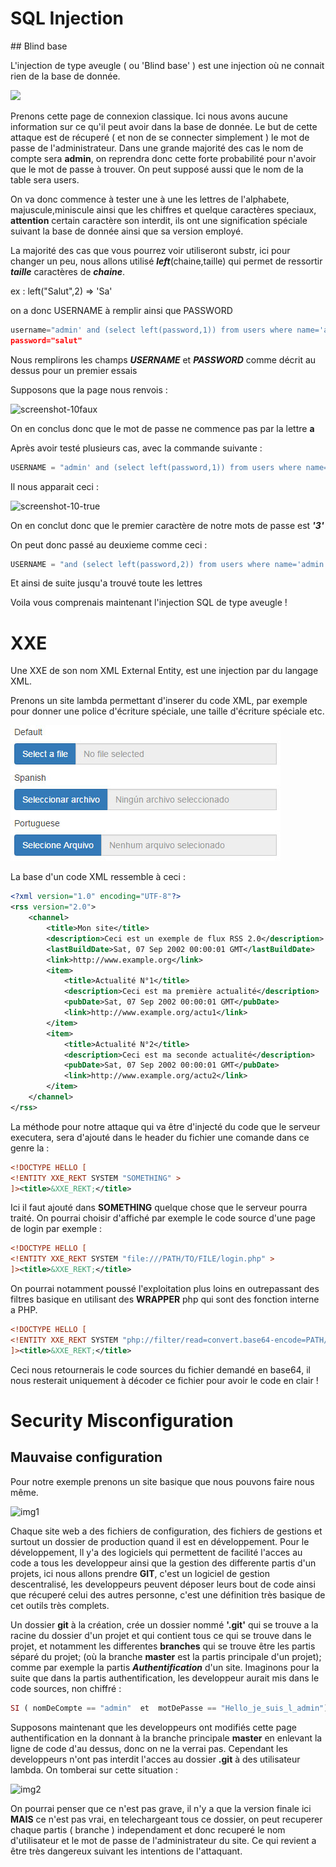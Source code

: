# SQL Injection

## Blind base

L'injection de type aveugle ( ou 'Blind base' ) est une injection où ne connait rien de la base de donnée.

![](https://ps.w.org/loginpress/assets/screenshot-10.png?rev=1587050)

Prenons cette page de connexion classique. Ici nous avons aucune information sur ce qu'il peut avoir dans la base de donnée. Le but de cette attaque est de récuperé ( et non de se connecter simplement ) le mot de passe de l'administrateur. Dans une grande majorité des cas le nom de compte sera **admin**, on reprendra donc cette forte probabilité pour n'avoir que le mot de passe à trouver. On peut supposé aussi que le nom de la table sera users.

On va donc commence à tester une à une les lettres de l'alphabete, majuscule,miniscule ainsi que les chiffres et quelque caractères speciaux, **attention** certain caractère son interdit, ils ont une signification spéciale suivant la base de donnée ainsi que sa version employé.

La majorité des cas que vous pourrez voir utiliseront substr, ici pour changer un peu, nous allons utilisé ***left***(chaine,taille) qui permet de ressortir ***taille*** caractères de ***chaine***.

ex : left("Salut",2) => 'Sa'

on a donc  USERNAME à remplir ainsi que PASSWORD

```python
username="admin' and (select left(password,1)) from users where name='admin')='a' -- -
password="salut"
```

Nous remplirons les champs ***USERNAME*** et ***PASSWORD*** comme décrit au dessus pour un premier essais

Supposons que la page nous renvois :

![screenshot-10faux](/home/taiqui/Images/screenshot-10faux.png)

On en conclus donc que le mot de passe ne commence pas par la lettre **a**

Après avoir testé plusieurs cas, avec la commande suivante : 

```python
USERNAME = "admin' and (select left(password,1)) from users where name='admin')='3' -- - "
```

Il nous apparait ceci : 

![screenshot-10-true](/home/taiqui/Images/screenshot-10-true.png)

On en conclut donc que le premier caractère de notre mots de passe est ***'3'***

On peut donc passé au deuxieme comme ceci :

```python
USERNAME = "and (select left(password,2)) from users where name='admin')='3a' -- -"
```

Et ainsi de suite jusqu'a trouvé toute les lettres

Voila vous comprenais maintenant l'injection SQL de type aveugle ! 



# XXE



Une XXE de son nom XML External Entity, est une injection par du langage XML.

Prenons un site lambda permettant d'inserer du code XML, par exemple pour donner une police d'écriture spéciale, une taille d'écriture spéciale etc. 

![](https://raw.githubusercontent.com/Lukas238/better-input-file/master/resources/preview.jpg)

La base d'un code XML ressemble à ceci : 

```XML
<?xml version="1.0" encoding="UTF-8"?>
<rss version="2.0">
    <channel>
        <title>Mon site</title>
        <description>Ceci est un exemple de flux RSS 2.0</description>
        <lastBuildDate>Sat, 07 Sep 2002 00:00:01 GMT</lastBuildDate>
        <link>http://www.example.org</link>
        <item>
            <title>Actualité N°1</title>
            <description>Ceci est ma première actualité</description>
            <pubDate>Sat, 07 Sep 2002 00:00:01 GMT</pubDate>
            <link>http://www.example.org/actu1</link>
        </item>
        <item>
            <title>Actualité N°2</title>
            <description>Ceci est ma seconde actualité</description>
            <pubDate>Sat, 07 Sep 2002 00:00:01 GMT</pubDate>
            <link>http://www.example.org/actu2</link>
        </item>
    </channel>
</rss>
```

La méthode pour notre attaque qui va être d'injecté du code que le serveur executera, sera d'ajouté dans le header du fichier une comande dans ce genre la : 

```XML
<!DOCTYPE HELLO [
<!ENTITY XXE_REKT SYSTEM "SOMETHING" >
]><title>&XXE_REKT;</title>
```

Ici il faut ajouté dans **SOMETHING** quelque chose que le serveur pourra traité. On pourrai choisir d'affiché par exemple le code source d'une page de login par exemple :

```XML
<!DOCTYPE HELLO [
<!ENTITY XXE_REKT SYSTEM "file:///PATH/TO/FILE/login.php" >
]><title>&XXE_REKT;</title>
```

On pourrai notamment poussé l'exploitation plus loins en outrepassant des filtres basique en utilisant des **WRAPPER** php qui sont des fonction interne a PHP.

```XML
<!DOCTYPE HELLO [
<!ENTITY XXE_REKT SYSTEM "php://filter/read=convert.base64-encode=PATH/TO/FILE" >
]><title>&XXE_REKT;</title>
```

Ceci nous retournerais le code sources du fichier demandé en base64, il nous resterait uniquement à décoder ce fichier  pour avoir le code en clair !





# Security Misconfiguration

## Mauvaise configuration

Pour notre exemple prenons un site basique que nous pouvons faire nous même.

![img1](/home/taiqui/Documents/Fac/M2/PROJET/image/img1.png)

Chaque site web a des fichiers de configuration, des fichiers de gestions et surtout un dossier de production quand il est en développement. Pour le développement, ll y'a des logiciels qui permettent de facilité l'acces au code a tous les developpeur ainsi que la gestion des differente partis d'un projets, ici nous allons prendre **GIT**, c'est un logiciel de gestion descentralisé, les developpeurs peuvent déposer leurs bout de code ainsi que récuperé celui des autres personne, c'est une définition très basique de cet outils très complets.

Un dossier **git** à la création, crée un dossier nommé **'.git'** qui se trouve a la racine du dossier d'un projet et qui contient tous ce qui se trouve dans le projet, et notamment les differentes **branches** qui se trouve être les partis séparé du projet; (où la branche **master** est la partis principale d'un projet); comme par exemple la partis ***Authentification*** d'un site. Imaginons pour la suite que dans la partis authentification, les developpeur aurait mis dans le code sources, non chiffré : 

```php
SI ( nomDeCompte == "admin"  et  motDePasse == "Hello_je_suis_l_admin") {
```

 Supposons maintenant que les developpeurs ont modifiés cette page authentification en la donnant à la branche principale **master** en enlevant la ligne de code d'au dessus, donc on ne la verrai pas. Cependant les developpeurs n'ont pas interdit l'acces au dossier **.git** à des utilisateur lambda. On tomberai sur cette situation : 

![img2](/home/taiqui/Documents/Fac/M2/PROJET/image/img2.png)

On pourrai penser que ce n'est pas grave, il n'y a que la version finale ici  **MAIS** ce n'est pas vrai, en telechargeant tous ce dossier, on peut recuperer chaque partis ( branche ) independament et donc recuperé le nom d'utilisateur et le mot de passe de l'administrateur du site. Ce qui revient a être très dangereux suivant les intentions de l'attaquant.